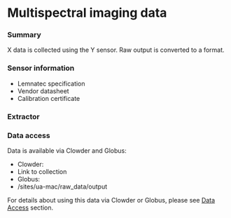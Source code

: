 # Multispectral imaging data

### Summary
X data is collected using the Y sensor. Raw output is converted to a format.

### Sensor information
* Lemnatec specification
* Vendor datasheet
* Calibration certificate

### Extractor


### Data access
Data is available via Clowder and Globus:

* Clowder:
 * Link to collection
* Globus:
 * /sites/ua-mac/raw_data/output

For details about using this data via Clowder or Globus, please see [Data Access](/how-to-access-data.md) section.





